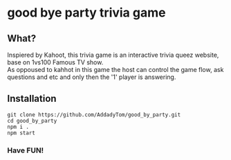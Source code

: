 # good bye party trivia game

## What?

Inspiered by Kahoot, this trivia game is an interactive trivia queez website, base on 1vs100 Famous TV show.                            
As oppoused to kahhot in this game the host can control the game flow, ask questions and etc and only then the '1' player is answering.

## Installation

```
git clone https://github.com/AddadyTom/good_by_party.git
cd good_by_party
npm i .
npm start
```


### Have FUN!
